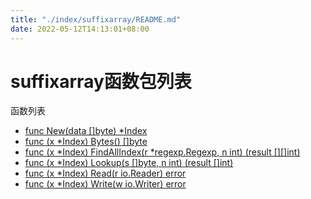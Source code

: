 ```yaml
---
title: "./index/suffixarray/README.md"
date: 2022-05-12T14:13:01+08:00
---
```

# suffixarray函数包列表

函数列表

- [func New(data []byte) *Index](New.md)
- [func (x *Index) Bytes() []byte](Bytes.md)
- [func (x *Index) FindAllIndex(r *regexp.Regexp, n int) (result [][]int)](FindAllIndex.md)
- [func (x *Index) Lookup(s []byte, n int) (result []int)](Lookup.md)
- [func (x *Index) Read(r io.Reader) error](Read.md)
- [func (x *Index) Write(w io.Writer) error](Write.md)
